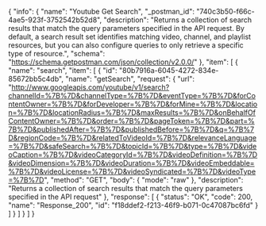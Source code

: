 {
  "info": {
    "name": "Youtube Get Search",
    "_postman_id": "740c3b50-f66c-4ae5-923f-3752542b52d8",
    "description": "Returns a collection of search results that match the query parameters specified in the API request. By default, a search result set identifies matching video, channel, and playlist resources, but you can also configure queries to only retrieve a specific type of resource.",
    "schema": "https://schema.getpostman.com/json/collection/v2.0.0/"
  },
  "item": [
    {
      "name": "search",
      "item": [
        {
          "id": "80b7916a-6045-4272-834e-85672bb5c4db",
          "name": "getSearch",
          "request": {
            "url": "http://www.googleapis.com/youtube/v1/search?channelId=%7B%7D&channelType=%7B%7D&eventType=%7B%7D&forContentOwner=%7B%7D&forDeveloper=%7B%7D&forMine=%7B%7D&location=%7B%7D&locationRadius=%7B%7D&maxResults=%7B%7D&onBehalfOfContentOwner=%7B%7D&order=%7B%7D&pageToken=%7B%7D&part=%7B%7D&publishedAfter=%7B%7D&publishedBefore=%7B%7D&q=%7B%7D&regionCode=%7B%7D&relatedToVideoId=%7B%7D&relevanceLanguage=%7B%7D&safeSearch=%7B%7D&topicId=%7B%7D&type=%7B%7D&videoCaption=%7B%7D&videoCategoryId=%7B%7D&videoDefinition=%7B%7D&videoDimension=%7B%7D&videoDuration=%7B%7D&videoEmbeddable=%7B%7D&videoLicense=%7B%7D&videoSyndicated=%7B%7D&videoType=%7B%7D",
            "method": "GET",
            "body": {
              "mode": "raw"
            },
            "description": "Returns a collection of search results that match the query parameters specified in the API request"
          },
          "response": [
            {
              "status": "OK",
              "code": 200,
              "name": "Response_200",
              "id": "f18ddef2-f213-46f9-b071-0c47087bc6fd"
            }
          ]
        }
      ]
    }
  ]
}